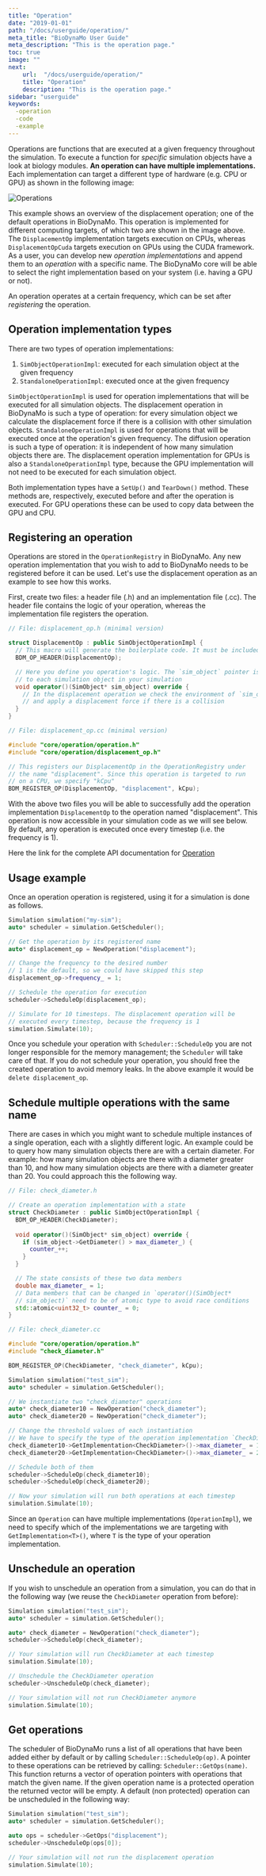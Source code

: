 ```yaml
---
title: "Operation"
date: "2019-01-01"
path: "/docs/userguide/operation/"
meta_title: "BioDynaMo User Guide"
meta_description: "This is the operation page."
toc: true
image: ""
next:
    url:  "/docs/userguide/operation/"
    title: "Operation"
    description: "This is the operation page."
sidebar: "userguide"
keywords:
  -operation
  -code
  -example
---
```


Operations are functions that are executed at a given frequency throughout the simulation.
To execute a function for *specific* simulation objects have a look at biology modules.
**An operation can have multiple implementations.**
Each implementation can target a different type of hardware (e.g. CPU or GPU) as shown in the following image:

![Operations](images/operation.png)

This example shows an overview of the displacement operation; one of the default operations in BioDynaMo.
This operation is implemented for different computing targets, of which two are shown in the image above.
The `DisplacementOp` implementation targets execution on CPUs, whereas `DisplacementOpCuda` targets execution on GPUs using the CUDA framework.
As a user, you can develop new *operation implementations* and append them to an *operation* with a specific name.
The BioDynaMo core will be able to select the right implementation based on your system (i.e. having a GPU or not).

An operation operates at a certain frequency, which can be set after *registering* the operation.

## Operation implementation types
There are two types of operation implementations:

1. `SimObjectOperationImpl`: executed for each simulation object at the given frequency
2. `StandaloneOperationImpl`: executed once at the given frequency

`SimObjectOperationImpl` is used for operation implementations that will be executed for all simulation objects. The displacement operation in BioDynaMo is such a type of operation: for every simulation object we calculate the displacement force if there is a collision with other simulation objects.
`StandaloneOperationImpl` is used for operations that will be executed once at the operation's given frequency. The diffusion operation is such a type of operation: it is independent of how many simulation objects there are.
The displacement operation implementation for GPUs is also a `StandaloneOperationImpl` type, because the GPU implementation will not need to be executed for each simulation object.

Both implementation types have a `SetUp()` and `TearDown()` method. These methods are, respectively, executed before and after the operation is executed.
For GPU operations these can be used to copy data between the GPU and CPU.

## Registering an operation

Operations are stored in the `OperationRegistry` in BioDynaMo.
Any new operation implementation that you wish to add to BioDynaMo needs to be registered before it can be used.
Let's use the displacement operation as an example to see how this works.

First, create two files: a header file (.h) and an implementation file (.cc).
The header file contains the logic of your operation, whereas the implementation file registers the operation.

```cpp
// File: displacement_op.h (minimal version)

struct DisplacementOp : public SimObjectOperationImpl {
  // This macro will generate the boilerplate code. It must be included.
  BDM_OP_HEADER(DisplacementOp);

  // Here you define you operation's logic. The `sim_object` pointer is a handle
  // to each simulation object in your simulation
  void operator()(SimObject* sim_object) override {
    // In the displacement operation we check the environment of `sim_object`,
    // and apply a displacement force if there is a collision
  }
}
```

```cpp
// File: displacement_op.cc (minimal version)

#include "core/operation/operation.h"
#include "core/operation/displacement_op.h"

// This registers our DisplacementOp in the OperationRegistry under 
// the name "displacement". Since this operation is targeted to run 
// on a CPU, we specify "kCpu"
BDM_REGISTER_OP(DisplacementOp, "displacement", kCpu);
```

With the above two files you will be able to successfully add the operation implementation
`DisplacementOp` to the operation named "displacement".
This operation is now accessible in your simulation code as we will see below.
By default, any operation is executed once every timestep (i.e. the frequency is 1).

Here the link for the complete API documentation for [Operation](/bioapi/structbdm_1_1Operation.html)

## Usage example

Once an operation operation is registered, using it for a simulation is done as follows.

```cpp
Simulation simulation("my-sim");
auto* scheduler = simulation.GetScheduler();

// Get the operation by its registered name
auto* displacement_op = NewOperation("displacement");

// Change the frequency to the desired number
// 1 is the default, so we could have skipped this step
displacement_op->frequency_ = 1;

// Schedule the operation for execution
scheduler->ScheduleOp(displacement_op);

// Simulate for 10 timesteps. The displacement operation will be 
// executed every timestep, because the frequency is 1
simulation.Simulate(10);
```

Once you schedule your operation with `Scheduler::ScheduleOp` you are not longer responsible for the memory management; the `Scheduler` will take care of that.
If you do not schedule your operation, you should free the created operation to avoid memory leaks. In the above example it would be `delete displacement_op`.

## Schedule multiple operations with the same name

There are cases in which you might want to schedule multiple instances of a single operation, each with a slightly different logic.
An example could be to query how many simulation objects there are with a certain diameter. For example: how many simulation objects are there with a diameter greater than 10, and how many simulation objects are there with a diameter greater than 20.
You could approach this the following way.

```cpp
// File: check_diameter.h

// Create an operation implementation with a state
struct CheckDiameter : public SimObjectOperationImpl {
  BDM_OP_HEADER(CheckDiameter);
  
  void operator()(SimObject* sim_object) override {
    if (sim_object->GetDiameter() > max_diameter_) {
      counter_++;
    }
  }

  // The state consists of these two data members
  double max_diameter_ = 1;
  // Data members that can be changed in `operator()(SimObject* 
  // sim_object)` need to be of atomic type to avoid race conditions
  std::atomic<uint32_t> counter_ = 0;
}

```

```cpp
// File: check_diameter.cc

#include "core/operation/operation.h"
#include "check_diameter.h"

BDM_REGISTER_OP(CheckDiameter, "check_diameter", kCpu);

```

```cpp
Simulation simulation("test_sim");
auto* scheduler = simulation.GetScheduler();

// We instantiate two "check_diameter" operations
auto* check_diameter10 = NewOperation("check_diameter");
auto* check_diameter20 = NewOperation("check_diameter");

// Change the threshold values of each instantiation
// We have to specify the type of the operation implementation `CheckDiameter`
check_diameter10->GetImplementation<CheckDiameter>()->max_diameter_ = 10;
check_diameter20->GetImplementation<CheckDiameter>()->max_diameter_ = 20;

// Schedule both of them
scheduler->ScheduleOp(check_diameter10);
scheduler->ScheduleOp(check_diameter20);

// Now your simulation will run both operations at each timestep
simulation.Simulate(10);
```

Since an `Operation` can have multiple implementations (`OperationImpl`), we need to specify which of the implementations we are targeting with `GetImplementation<T>()`, where `T` is the type of your operation implementation.

## Unschedule an operation

If you wish to unschedule an operation from a simulation, you can do that in the
following way (we reuse the `CheckDiameter` operation from before):

```cpp
Simulation simulation("test_sim");
auto* scheduler = simulation.GetScheduler();

auto* check_diameter = NewOperation("check_diameter");
scheduler->ScheduleOp(check_diameter);

// Your simulation will run CheckDiameter at each timestep
simulation.Simulate(10);

// Unschedule the CheckDiameter operation
scheduler->UnscheduleOp(check_diameter);

// Your simulation will not run CheckDiameter anymore
simulation.Simulate(10);
```

## Get operations

The scheduler of BioDynaMo runs a list of all operations that have
been added either by default or by calling `Scheduler::ScheduleOp(op)`.
A pointer to these operations can be retrieved by calling: `Scheduler::GetOps(name)`. 
This function returns a vector of operation pointers with operations that match 
the given name.
If the given operation name is a protected operation the returned vector will be empty.
A default (non protected) operation can be unscheduled in the following way:

```cpp
Simulation simulation("test_sim");
auto* scheduler = simulation.GetScheduler();

auto ops = scheduler->GetOps("displacement");
scheduler->UnscheduleOp(ops[0]);

// Your simulation will not run the displacement operation
simulation.Simulate(10);
```
